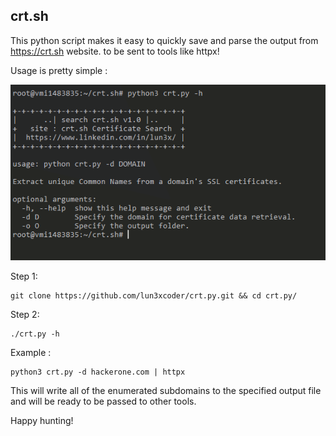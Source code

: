 ## crt.sh

This python script makes it easy to quickly save and parse the output from https://crt.sh website.
 to be sent to tools like httpx!

Usage is pretty simple :

![alt text](https://raw.githubusercontent.com/lun3xcoder/crt.py/main/Screenshot/main.PNG)

Step 1:
```
git clone https://github.com/lun3xcoder/crt.py.git && cd crt.py/ 
```
Step 2:
```
./crt.py -h
```
Example :
```
python3 crt.py -d hackerone.com | httpx
```

This will write all of the enumerated subdomains to the specified output file and will be ready to be passed to other tools.


Happy hunting!
